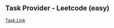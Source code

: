 ## Task Provider - Leetcode (easy)

[Task Link](https://leetcode.com/problems/contains-duplicate-ii/description/?envType=study-plan-v2&envId=top-interview-150)
    